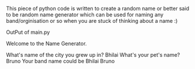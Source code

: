 This piece of python code is written to create a random name or better said to be random name generator which can be used for naming any band/orginisation or so
when you are stuck of thinking about a name :)


OutPut of main.py


Welcome to the  Name Generator.


What's name of the city you grew up in?
Bhilai
What's your pet's name?
Bruno
Your band name could be Bhilai Bruno
